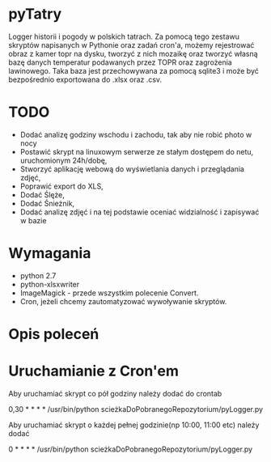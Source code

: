 # pyTatry

Logger historii i pogody w polskich tatrach. Za pomocą tego zestawu skryptów
napisanych w Pythonie oraz zadań cron'a, możemy rejestrować obraz z kamer
topr na dysku, tworzyć z nich mozaikę oraz tworzyć własną bazę danych temperatur
podawanych przez TOPR oraz zagrożenia lawinowego. Taka baza jest przechowywana
za pomocą sqlite3 i może być bezpośrednio exportowana do .xlsx oraz .csv.

# TODO

- Dodać analizę godziny wschodu i zachodu, tak aby nie robić photo w nocy
- Postawić skrypt na linuxowym serwerze ze stałym dostępem do netu, uruchomionym
24h/dobę,
- Stworzyć aplikację webową do wyświetlania danych i przeglądania zdjęć,
- Poprawić export do XLS,
- Dodać Ślęże,
- Dodać Śnieżnik,
- Dodać analizę zdjęć i na tej podstawie oceniać widzialność i zapisywać w bazie

# Wymagania
- python 2.7
- python-xlsxwriter
- ImageMagick - przede wszystkim polecenie Convert.
- Cron, jeżeli chcemy zautomatyzować wywoływanie skryptów.

# Opis poleceń

# Uruchamianie z Cron'em

Aby uruchamiać skrypt co pół godziny należy dodać do crontab

0,30 * * * * /usr/bin/python scieżkaDoPobranegoRepozytorium/pyLogger.py 

Aby uruchamiać skrypt o każdej pełnej godzinie(np 10:00, 11:00 etc) należy dodać

0 * * * * /usr/bin/python scieżkaDoPobranegoRepozytorium/pyLogger.py 
